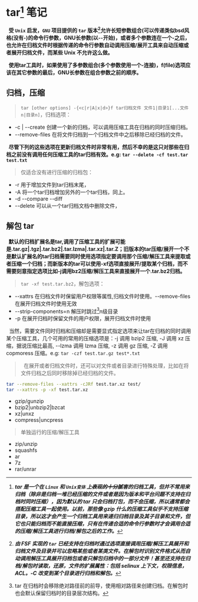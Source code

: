 # tar[^tar] 笔记

**&nbsp;&nbsp;受 `Unix` 启发，`GNU` 项目提供的 `tar` 版本[^version]允许长短参数组合(可以传递类似bsd风格(没有-)的命令行参数，GNU长参数(以--开始)，或者多个参数连在一个-之后，也允许在归档文件时根据传递的命令行参数自动调用压缩/展开工具来自动压缩或者展开归档文件，而某些 Unix 不允许这么做。**

**&nbsp;&nbsp;使用tar工具时，如果使用了多参数组合(多个参数使用一个-连接)，f(file)选项应该在其它参数的最后，GNU长参数在组合参数之前的顺序。**

## 归档，压缩

> `tar [other options] -{<c|r|A|x|d>}f tar归档文件 文件1|目录1[...文件n|目录n]`，归档选项：

+ -c | --create 创建一个新的归档，可以调用压缩工具在归档的同时压缩归档。
+ --remove-files 在将文件归档到一个归档文件中之后移除已经归档的文件。

**&nbsp;&nbsp;尽管下列的这些选项在更新归档文件时非常有用，然后不幸的是这只对那些在归档之前没有调用任何压缩工具的tar归档有效。e.g: `tar --delete -cf test.tar test.txt`**

> 仅适合没有进行压缩的归档包：

+ -r 用于增加文件到tar归档末尾，
+ -A 将一个tar归档增加另外的一个tar归档，同上。
+ -d --compare --diff
+ --delete 可以从一个tar归档文档中删除文件，

## 解包 tar
 
**&nbsp;&nbsp;默认的归档扩展名是tar,调用了压缩工具的扩展可能是.tar.gz|.tgz|.tar.bz2|.tar.lzma|.tar.xz|.tar.Z；旧版本的tar压缩/展开一个不是默认扩展名的tar归档需要同时使用选项指定要调用那个压缩/解压工具来提取或者压缩一个归档；而新版本的tar可以使用-xf选项直接展开/提取某个归档，而不需要刻意指定选项比如-j调用bz2压缩/解压工具来直接展开一个.tar.bz2归档。**

>  `tar -xf test.tar.bz2`，解包选项：

+ --xattrs 在归档文件时保留用户权限等属性,归档文件时使用。--remove-files在展开归档文件时使用无效
+ --strip-components=n 解压时跳过[^strip]n级目录
+ -p 在展开归档时保留文件的用户权限，展开归档文件时使用

[^strip]: tar 在归档时会移除绝对路径前的前导，使用相对路径来创建归档。在解包时也会默认保留归档时的目录层次结构。

&nbsp;&nbsp;当然，需要文件同时归档和压缩却是需要显式指定选项来让tar在归档的同时调用某个压缩工具，几个可用的常用的压缩选项是：-j 调用 bzip2 压缩, -J 调用 xz 压缩，据说压缩比最高, --lzma 调用 lzma 压缩, -z 调用 gz 压缩, -Z 调用 copmoress 压缩。e.g: `tar -czf test.tar.gz test*.txt`

> &nbsp;&nbsp;在展开或者归档文件时，还可以对文件或者目录进行特殊处理，比如在将文件归档之后同时移除掉已经归档的文件。

```Bash
tar --remove-files --xattrs -cJRf test.tar.xz test/
tar --xattrs -p -xf test.tar.xz
```

+ gzip/gunzip
+ bzip2|unbzip2|bzcat
+ xz|unxz
+ compress|uncpress

> 单独运行的压缩/解压工具

+ zip/unzip
+ squashfs
+ ar
+ 7z
+ rar/unrar


[^tar]: ***tar 是一个在 `Linux` 和 `Unix变体` 上~~表现的十分腻害~~的归档工具，但并不常用来归档（除非是归档一堆已经压缩的文件或者是因为版本和平台问题不支持在归档时同时压缩），因为默认的 tar 只会归档打包，而不会压缩，所以通常都会搭配压缩工具一起使用。以前，那些像 gzip 什么的压缩工具似乎不支持压缩目录，所以这才会产生一个归档工具用来递归归档目录及其子目录和文件，但它也只能归档而不能直接压缩，只有在传递合适的命令行参数时才会调用合适的压缩/解压工具进行归档/解包之后的工作。***

[^version]: ***由 FSF 实现的 `tar` 已经支持在归档时通过选项直接调用压缩/解压工具展开和归档文件及目录并可以忽略某些或者某类文件。在解包时识别文件格式从而自动调用解压工具展开归档包或者只解包归档中的一部分文件！甚至还支持在归档/解包时读取，还原，文件的扩展属性：包括 selinux 上下文，权限信息，ACL。-C 改变到某个目录进行归档和解包。***
